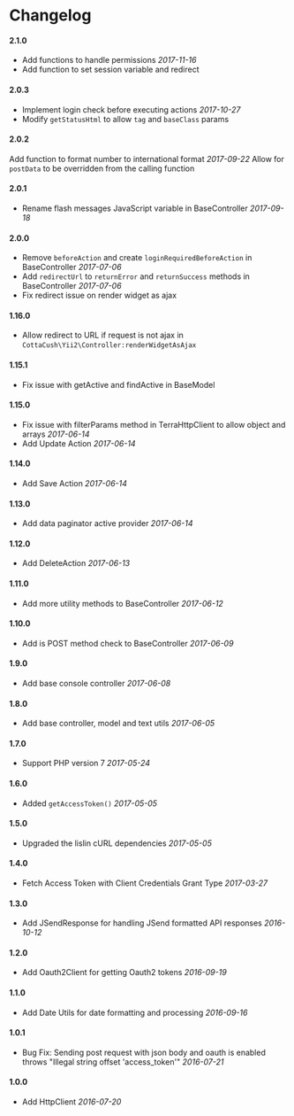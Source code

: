# Changelog

#### 2.1.0
* Add functions to handle permissions                *2017-11-16*
* Add function to set session variable and redirect

#### 2.0.3
* Implement login check before executing actions                *2017-10-27*
* Modify `getStatusHtml` to allow `tag` and `baseClass` params

#### 2.0.2
Add function to format number to international format           *2017-09-22*
Allow for `postData` to be overridden from the calling function

#### 2.0.1
* Rename flash messages JavaScript variable in BaseController   *2017-09-18*


#### 2.0.0

* Remove `beforeAction` and create `loginRequiredBeforeAction` in BaseController *2017-07-06*
* Add `redirectUrl` to `returnError` and `returnSuccess` methods in BaseController *2017-07-06*
* Fix redirect issue on render widget as ajax

#### 1.16.0

* Allow redirect to URL if request is not ajax in `CottaCush\Yii2\Controller:renderWidgetAsAjax`

#### 1.15.1

* Fix issue with getActive and findActive in BaseModel


#### 1.15.0

* Fix issue with filterParams method in TerraHttpClient to allow object and arrays *2017-06-14*
* Add Update Action *2017-06-14*


#### 1.14.0

* Add Save Action *2017-06-14*


#### 1.13.0

* Add data paginator active provider *2017-06-14*

#### 1.12.0

* Add DeleteAction *2017-06-13*


#### 1.11.0

* Add more utility methods to BaseController *2017-06-12*

#### 1.10.0

* Add is POST method check to BaseController *2017-06-09*


#### 1.9.0

* Add base console controller *2017-06-08*

#### 1.8.0

* Add base controller, model and text utils *2017-06-05*

#### 1.7.0

* Support PHP version 7 *2017-05-24*

#### 1.6.0

* Added `getAccessToken()` *2017-05-05*

#### 1.5.0

* Upgraded the lislin cURL dependencies *2017-05-05*

#### 1.4.0

* Fetch Access Token with Client Credentials Grant Type *2017-03-27*


#### 1.3.0

* Add JSendResponse for handling JSend formatted API responses *2016-10-12*


#### 1.2.0

* Add Oauth2Client for getting Oauth2 tokens *2016-09-19*


#### 1.1.0
* Add Date Utils for date formatting and processing *2016-09-16*

#### 1.0.1

* Bug Fix: Sending post request with json body and oauth is enabled throws "Illegal string offset 'access_token'" *2016-07-21*

#### 1.0.0

* Add HttpClient *2016-07-20*